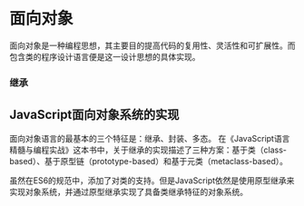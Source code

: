 # 面向对象

面向对象是一种编程思想，其主要目的提高代码的复用性、灵活性和可扩展性。而包含类的程序设计语言便是这一设计思想的具体实现。







### 继承



## JavaScript面向对象系统的实现

面向对象语言的最基本的三个特征是：继承、封装、多态。 在《JavaScript语言精髓与编程实战》这本书中，关于继承的实现描述了三种方案：基于类（class-based）、基于原型链（prototype-based）和基于元类（metaclass-based）。

虽然在ES6的规范中，添加了对类的支持。但是JavaScript依然是使用原型继承来实现对象系统，并通过原型继承实现了具备类继承特征的对象系统。





